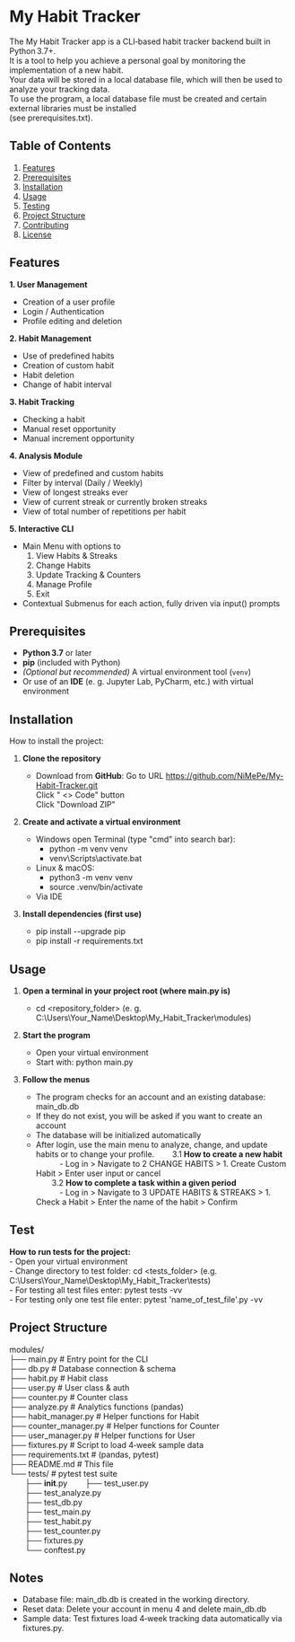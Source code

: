 # My Habit Tracker 
The My Habit Tracker app is a CLI‑based habit tracker backend built in Python 3.7+.  
It is a tool to help you achieve a personal goal by monitoring the implementation of a new habit.  
Your data will be stored in a local database file, which will then be used to analyze your tracking data.  
To use the program, a local database file must be created and certain external libraries must be installed  
(see prerequisites.txt).

## Table of Contents
1. [Features](#features)
2. [Prerequisites](#prerequisites)
3. [Installation](#installation)
4. [Usage](#usage)
5. [Testing](#testing)
6. [Project Structure](#project-structure)
7. [Contributing](#contributing)
8. [License](#license)

## Features
**1. User Management**
- Creation of a user profile
- Login / Authentication  
- Profile editing and deletion 

**2. Habit Management**
- Use of predefined habits  
- Creation of custom habit  
- Habit deletion
- Change of habit interval  

**3. Habit Tracking**
- Checking a habit   
- Manual reset opportunity  
- Manual increment opportunity    

**4. Analysis Module**
- View of predefined and custom habits  
- Filter by interval (Daily / Weekly)  
- View of longest streaks ever  
- View of current streak or currently broken streaks 
- View of total number of repetitions per habit  

**5. Interactive CLI**
- Main Menu with options to  
    1. View Habits & Streaks  
    2. Change Habits  
    3. Update Tracking & Counters  
    4. Manage Profile  
    5. Exit  
- Contextual Submenus for each action, fully driven via input() prompts  

## Prerequisites
- **Python 3.7** or later  
- **pip** (included with Python)  
- *(Optional but recommended)* A virtual environment tool (`venv`)
- Or use of an **IDE** (e. g. Jupyter Lab, PyCharm, etc.) with virtual environment  

## Installation
How to install the project:

1. **Clone the repository**
    - Download from **GitHub**:
      Go to URL https://github.com/NiMePe/My-Habit-Tracker.git<br>
      Click " <> Code" button<br>
      Click "Download ZIP"

2. **Create and activate a virtual environment**
    - Windows open Terminal (type "cmd" into search bar):
        - python -m venv venv
        - venv\Scripts\activate.bat
    - Linux & macOS:
        - python3 -m venv venv
        - source .venv/bin/activate
    - Via IDE  

3. **Install dependencies (first use)**
    - pip install --upgrade pip 
    - pip install -r requirements.txt
     

## Usage
1. **Open a terminal in your project root (where main.py is)**
    - cd <repository_folder> (e. g. C:\Users\Your_Name\Desktop\My_Habit_Tracker\modules)  

2. **Start the program**
    - Open your virtual environment
    - Start with: python main.py  
    
3. **Follow the menus**
    - The program checks for an account and an existing database: main_db.db
    - If they do not exist, you will be asked if you want to create an account
    - The database will be initialized automatically
    - After login, use the main menu to analyze, change, and update habits or to change your profile.
&emsp;&emsp;3.1 **How to create a new habit**<br>
&emsp;&emsp;&emsp;- Log in > Navigate to 2 CHANGE HABITS >  1. Create Custom Habit > Enter user input or cancel<br>
&emsp;&emsp;3.2 **How to complete a task within a given period**<br>
&emsp;&emsp;&emsp;- Log in > Navigate to 3 UPDATE HABITS & STREAKS > 1. Check a Habit > Enter the name of the habit > Confirm

## Test
**How to run tests for the project:**  
    - Open your virtual environment  
    - Change directory to test folder: cd <tests_folder> (e.g. C:\Users\Your_Name\Desktop\My_Habit_Tracker\tests)  
    - For testing all test files enter: pytest tests -vv  
    - For testing only one test file enter: pytest 'name_of_test_file'.py -vv 

## Project Structure
modules/  
├── main.py  # Entry point for the CLI  
├── db.py  # Database connection & schema  
├── habit.py  # Habit class  
├── user.py  # User class & auth  
├── counter.py  # Counter class  
├── analyze.py  # Analytics functions (pandas)  
├── habit_manager.py  # Helper functions for Habit  
├── counter_manager.py  # Helper functions for Counter  
├── user_manager.py  # Helper functions for User  
├── fixtures.py  # Script to load 4‑week sample data  
├── requirements.txt  # (pandas, pytest)  
├── README.md  # This file  
└── tests/  # pytest test suite  
&emsp;&emsp;├── __init__.py
&emsp;&emsp;├── test_user.py  
&emsp;&emsp;├── test_analyze.py  
&emsp;&emsp;├── test_db.py  
&emsp;&emsp;├── test_main.py  
&emsp;&emsp;├── test_habit.py  
&emsp;&emsp;├── test_counter.py  
&emsp;&emsp;├── fixtures.py  
&emsp;&emsp;└── conftest.py

## Notes
- Database file: main_db.db is created in the working directory.
- Reset data: Delete your account in menu 4 and delete main_db.db
- Sample data: Test fixtures load 4‑week tracking data automatically via fixtures.py.   
